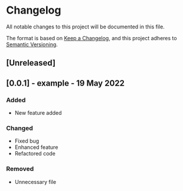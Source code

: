 # Changelog
All notable changes to this project will be documented in this file.

The format is based on [Keep a Changelog](https://keepachangelog.com/en/1.0.0/),
and this project adheres to [Semantic Versioning](https://semver.org/spec/v2.0.0.html).

## [Unreleased]

<!-- Safe to delete, just as example -->
## [0.0.1] - example - 19 May 2022

### Added
- New feature added

### Changed
- Fixed bug
- Enhanced feature
- Refactored code

### Removed
- Unnecessary file
